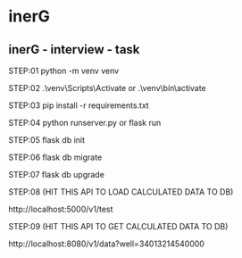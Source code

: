 # inerG
inerG - interview - task
------------------------

STEP:01
python -m venv venv

STEP:02
.\venv\Scripts\Activate
or
.\venv\bin\activate

STEP:03
pip install -r requirements.txt

STEP:04
python runserver.py
or
flask run

STEP:05
flask db init

STEP:06
flask db migrate

STEP:07
flask db upgrade

STEP:08
(HIT THIS API TO LOAD CALCULATED DATA TO DB)

http://localhost:5000/v1/test

STEP:09
(HIT THIS API TO GET CALCULATED DATA TO DB)

http://localhost:8080/v1/data?well=34013214540000

